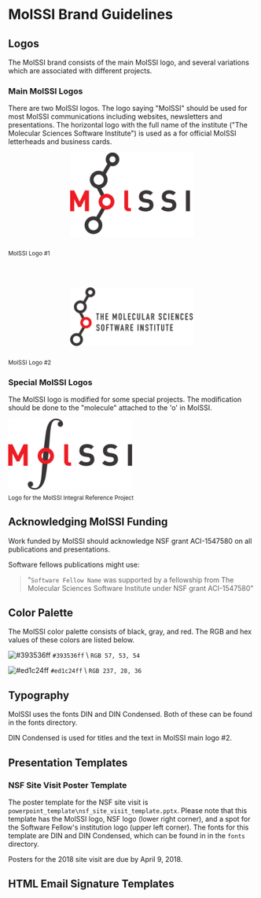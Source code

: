 # MolSSI Brand Guidelines

## Logos
The MolSSI brand consists of the main MolSSI logo, and several variations which are associated with different projects.

### Main MolSSI Logos
There are two MolSSI logos. The logo saying "MolSSI" should  be used for most MolSSI communications including websites, newsletters and presentations. The horizontal logo with the full name of the institute ("The Molecular Sciences Software Institute") is used as a for official MolSSI letterheads and business cards.

<center>
<img src="logos/main_logo/molssi_main_logo.png" width="50%">
</center>
<br><sub> MolSSI Logo #1 </sub>

<br><br>

<center>
<img src="logos/main_logo/molssi_main_horizontal.png" width="50%">
</center>
<br><sub> MolSSI Logo #2 </sub>

### Special MolSSI Logos

The MolSSI logo is modified for some special projects. The modification should be done to the "molecule" attached to the 'o' in MolSSI.

<img src="logos/molssi_integral.png" width="50%">
<br><sub> Logo for the MolSSI Integral Reference Project</sub>  



## Acknowledging MolSSI Funding
Work funded by MolSSI should acknowledge NSF grant ACI-1547580 on all publications and presentations. 

Software fellows publications might use:

> "`Software Fellow Name` was supported by a fellowship from The Molecular Sciences Software Institute under NSF grant ACI-1547580"

## Color Palette
The MolSSI color palette consists of black, gray, and red. The RGB and hex values of these colors are listed below.

![#393536ff](https://placehold.it/100x50/393536ff/000000?text=+) `#393536ff` \ `RGB 57, 53, 54`

![#ed1c24ff](https://placehold.it/100x50/ed1c24ff/000000?text=+) `#ed1c24ff` \ `RGB 237, 28, 36`

## Typography

MolSSI uses the fonts DIN and DIN Condensed. Both of these can be found in the fonts directory. 
 
DIN Condensed is used for titles and the text in MolSSI main logo #2. 

## Presentation Templates

### NSF Site Visit Poster Template
The poster template for the NSF site visit is `powerpoint_template\nsf_site_visit_template.pptx`. Please note that this template has the MolSSI logo, NSF logo (lower right corner), and a spot for the Software Fellow's institution logo (upper left corner). The fonts for this template are DIN and DIN Condensed, which can be found in in the `fonts` directory. 

Posters for the 2018 site visit are due by April 9, 2018.

## HTML Email Signature Templates
